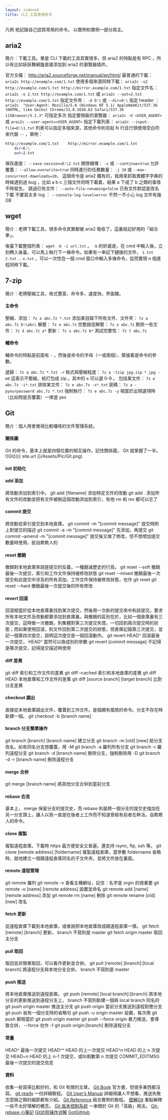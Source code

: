 ```yaml
---
layout: indexed
title: CLI 工具常用命令
---
```

凡例
衹記錄自己認爲常用的命令。
以實例和實例一部分爲主。

## aria2
簡介：下載工具。單是 CLI 下載的工具其實很多，但 aria2 的特點是有 RPC ，所以有比如妖妖舞網盤直接添加到 aria2 的瀏覽器插件。

官方文檔： http://aria2.sourceforge.net/manual/en/html/
最普通的下載： `aria2c http://example.com/1.txt`
使用多個來源同時下載： `aria2c -s2 http://example.com/1.txt http://mirror.example.com/1.txt`
指定文件名： `aria2c -o 2.txt http://example.com/1.txt` 或 `aria2c --out=2.txt http://example.com/1.txt`
指定文件夾： `-d D:\` 或 `--dir=D:\`
指定 header ： `aria2c  "User-Agent: Mozilla/5.0 (Windows NT 5.1) AppleWebKit/537.36 (KHTML, like Gecko) Chrome/31.0.1650.63 Safari/537.36 115Browser/5.1.3"` 可指定多次
指定要僞裝的瀏覽器： `aria2c -U <USER_AGENT>` 或 `arai2c --user-agent=<USER_AGENT>`
指定下載列表： `aria2c --input-file=D:\1.txt`
列表可以指定多個來源，其他命令則另起 N 行且行頭使用空白符來代替 `--` ，舉例：
```bash
http://example.com/1.txt	http://mirror.example.com/1.txt
	dir=E:\
	out=2.txt
```
保存進度： `--save-session=D:\2.txt`
開啓續傳： `-c` 或 `--continue=true`
允許覆蓋： `--allow-overwrite=true`
同時進行的任務數量： `-j 20` 或 `--max-concurrent-downloads=10`， 這個命令是 aria2 獨有的，我用來抓取異體字字典的時候遇到過 bug ，比如 a b c 三個文件同時下載着，結果 a 下成了 b 之類的事情不時發生。
跳過已有文件： `--auto-file-renaming=false` 已有文件默認是改名下載
不要寫太多 log ： `--console-log-level=error` 不然一不小心 log 文件有幾 GB

## wget
簡介：老牌下載工具，很多命令其實都被 aria2 吸收了。這裏衹記好用的「組合拳」。

後臺下載整個列表： `wget -b -i url.txt` 。 `-b` 的好處是，在 cmd 中輸入後，立刻轉入後臺，可以馬上執行下一條命令。如果有一串記下鏈接的文件， `1.txt` `2.txt` ... `n.txt` ，可以一次性在一個 cmd 窗口中輸入多條命令，從而實現 n 個進程同時下載。

## 7-zip
簡介：老牌壓縮工具，格式豐富，命令多，速度快，界面醜。

#### 主命令
壓縮、添加： `7z a abc.7z *.txt`
添加某目錄下所有文件、文件夾： `7z a abc.7z D:\abc\`
解壓： `7z e abc.7z`
完整路徑解壓： `7z x abc.7z`
刪除一些文件： `7z d abc.7z a*`
更新： `7z u abc.7z b*`
測試完整性： `7z t abc.7z`

#### 輔命令
輔命令的特點是前面有 `-` ，然後是命令的字母（一或兩個），緊接着是命令的參數。

遞歸： `7z a abc.7z *.txt -r`
格式與壓縮程度： `7z a -tzip jpg.zip *.jpg -m0` 這表示不壓縮，衹打包成 zip 。其中的 `m` 可以選 0-9 。
包括某文件： `7z e abc.7z -i*.txt`
排除某文件： `7z e abc.7z -x*.txt`
密碼： `7z a -pyourpassword abc.7z *.txt`
強制執行： `7z e abc.7z -y` 相當於出現選項時（比如問是否覆蓋）一律選 yes

## Git
簡介：個人用會覺得比較囉嗦的文件管理系統。

#### 關係圖
Git 的命令，基本上就是四個位置的相互操作。記住關係圖， Git 就掌握了一半。
![Git]({{ site.url }}/Assets/Pic/Git.png)

#### init 初始化

#### add 添加
將改動添加到索引中。
git add [filename] 添加特定文件的改動
git add . 添加所有文件的改動並把有文件被刪這個改動添加到索引，有他 rm 和 mv 都可以忘了

#### commit 提交
將改動從索引提交到本地倉庫。
git commit -m \"\[commit message\]\" 提交時附上對提交的描述
git commit -a -m \"\[commit message\]\" 先添加，再提交
git commit –amend -m \"\[commit message\]\" 提交後又做了修改，但不想增加提交數量時使用，挺自欺欺人的

#### reset 撤銷
撤銷對本地倉庫來說是提交的反義，一種磨滅歷史的行爲。
git reset --soft 撤銷最後一次提交，索引和工作文件保持被修改狀態
git reset --mixed 撤銷最後一次提交和此提交中涉及的所有添加，工作文件保持被修改狀態，也作 git reset
git reset --hard 撤銷最後一次提交後的所有修改

#### revert 回滾
回滾相當於從本地倉庫裏找到某次提交，然後用一次新的提交來中和該提交。要求所有本地文件及改動都要添加到倉庫裏。與撤銷的區別在於，比如一個倉庫裏有三次提交，這時做一次撤銷，則集體對第三次提交失憶，一切回到兩次提交時的狀態；而如果使用回滾，則文件回到第二次提交的狀態，但倉庫記錄第三次提交，並記一個第四次提交，說明這次提交是一個回滾動作。
git revert HEAD^ 回滾最後一次提交， HEAD^ 當然可以換成別的參數
git revert \[commit message\] 不記得是哪次提交，記得提交描述時使用

#### diff 差異
git diff 索引和工作文件的差異
git diff –cached 索引和本地倉庫的差異
git diff HEAD 本地倉庫和工作文件的差異
git diff \[source branch\] \[target branch\] 比對分支差異

#### checkout 調出
直接從本地倉庫調出文件，覆蓋到工作文件。是個頗有風險的命令。分支不存在時新建一個。
git checkout -b \[branch name\]

#### branch 分支簡單操作
git branch \[branch\] \[branch name\] 建立分支
git branch \-m \[old\] \[new\] 給分支改名，如有同名分支想覆蓋，用 \-M
git branch \-a 羅列所有分支
git branch \-r 羅列遠程分支
git branch \-d \[branch name\] 刪除分支，強制刪除用 \-D
git branch \-d \-r \[branch name\] 刪除遠程分支

#### merge 合倂
git merge \[branch name\] 將其他分支合倂到當前分支

#### rebase 合流
基本上， merge 保留分支的提交史，而 rebase 則是將一個分支的提交史強加在另一分支頭上，讓人以爲一直是在後者上工作而不知道曾經有前者在幹活。自欺欺人的命令。

#### clone 複製
複製遠程倉庫。下載時 https 最方便安全又普遍，還支持 rsync, ftp, ssh 等。
git clone \[remote address\] \[foldername\] 複製遠程倉庫，當參數 foldername 省略時，就地建立一個跟遠程倉庫同名的子文件夾，並將文件放在裏面。

#### remote 遠程管理
git remote 羅列
git remote \-v 查看主機網址，記住：名字是 orgin 的很重要
git remote \-o \[name\] \[remote address\] 設置並命名
git remote add \[name\] \[remote address\] 添加
git remote rm \[name\] 刪除
git remote rename \[old\] \[new\] 改名

#### fetch 更新
從遠程倉庫下載到本地倉庫，或者說把本地倉庫改成跟遠程倉庫一樣。
git fetch \[remote\] \[branch\] 更新， branch 不寫則是 master
git fetch origin master 取回主分支

#### pull 取回
取回並非簡單取回，可以看作更新並合倂。
git pull \[remote\] \[branch\]\:\[local branch\] 將遠程分支與本地分支合倂， branch 不寫則是 master

#### push 推送
將本地倉庫推送到遠程倉庫。
git push \[remote\] \[local branch\]\:\[branch\] 將本地分支的更新推送到遠程分支上， branch 不寫則新建一個與 local branch 同名的
git push origin master 推送主分支
git push origin 當前分支推送到遠程對應分支
git push 衹有一個分支時的省略句
git push \-u origin master 設置，每次用 git push 都相當於 git push origin master
git push \-\-force origin 暴力推送，會導致合倂， \-\-force 也作 \-f
git push origin\:\[branch\] 刪除遠程分支

#### 常量
HEAD^ 最後一次提交
HEAD^^ HEAD 的上一次提交
HEAD^n HEAD 的上 n 次提交
HEAD~n HEAD 的上 n-1 次提交，或叫倒數第 n 次提交
COMMIT_EDITMSG 最後一次提交的提交信息

#### 資料
收集一些寫得比較好的，和 Git 有關的文章。
<a href="http://git-scm.com/book" rel="external">Git Book</a> 官方書，但很多東西都沒寫。
<a href="http://gitready.com/" rel="external">git ready</a> 一份詳細敎程。
<a href="https://www.kernel.org/pub/software/scm/git/docs/user-manual.html" rel="external">Git User’s Manual</a> 詳細得讓人不想看，推送失敗怎麼辦之類的細節都有介紹。
<a href="http://gitref.org/" rel="external">Git Reference</a> 結合實例的敎程。
<a href="http://marklodato.github.io/visual-git-guide/index-zh-cn.html" rel="external">图解Git</a> 重點解釋一些不太好理解的槪念。
<a href="http://ihower.tw/git/" rel="external">Git 版本控制系統</a> 一串關於 Git 的「高級」用法。
<a href="http://blog.yorkxin.org/posts/2011/07/29/git-rebase" rel="external">Git-rebase 小筆記</a>
<a href="http://www.ruanyifeng.com/blog/2014/06/git_remote.html" rel="external">Git远程操作详解</a>
<a href="http://www.worldhello.net/gotgithub/index.html" rel="external">GotGitHub</a>